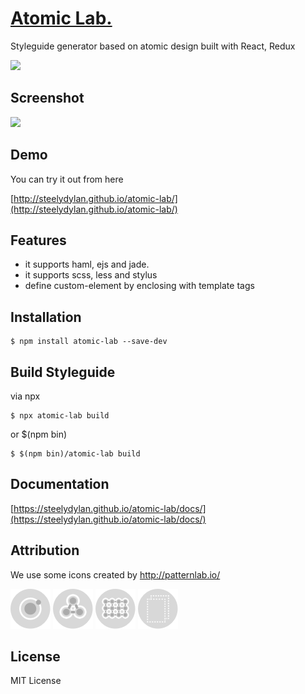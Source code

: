 # [Atomic Lab.](http://steelydylan.github.io/atomic-lab/)
Styleguide generator based on atomic design built with React, Redux
<p><img src="images/favicon.png"></p>

## Screenshot
<img src="about/images/Feature-browser.png">

## Demo
You can try it out from here

[http://steelydylan.github.io/atomic-lab/](http://steelydylan.github.io/atomic-lab/)

## Features

- it supports haml, ejs and jade.
- it supports scss, less and stylus
- define custom-element by enclosing with template tags

## Installation

```
$ npm install atomic-lab --save-dev
```

## Build Styleguide

via npx

```
$ npx atomic-lab build
```

or $(npm bin)

```
$ $(npm bin)/atomic-lab build
```

## Documentation
[https://steelydylan.github.io/atomic-lab/docs/](https://steelydylan.github.io/atomic-lab/docs/)

## Attribution
We use some icons created by http://patternlab.io/

<img src="images/iconAtom-s.png"></img>
<img src="images/iconMolecule-s.png"></img>
<img src="images/iconOrganism-s.png"></img>
<img src="images/iconTemplate-s.png"></img>

## License
MIT License
